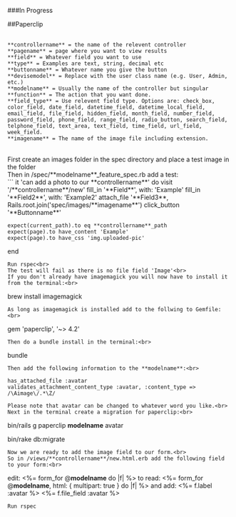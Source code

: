 ###In Progress

##Paperclip<br>
<br>
```
**controllername** = the name of the relevent controller
**pagename** = page where you want to view results
**field** = Whatever field you want to use
**type** = Examples are text, string, decimal etc
**buttonname** = Whatever name you give the button
**devisemodel** = Replace with the user class name (e.g. User, Admin, etc.)
**modelname** = Usually the name of the controller but singular
**function** = The action that you want done.
**field_type** = Use relevent field type. Options are: check_box, color_field, date_field, datetime_field, datetime_local_field, email_field, file_field, hidden_field, month_field, number_field, password_field, phone_field, range_field, radio_button, search_field, telphone_field, text_area, text_field, time_field, url_field, week_field.
**imagename** = The name of the image file including extension.
```
<br>
First create an images folder in the spec directory and place a test image in the folder<br>
Then in /spec/**modelname**_feature_spec.rb add a test:<br>
```
it 'can add a photo to our **controllername**' do
	visit '/**controllername**/new'
	fill_in '**Field**', with: 'Example'
	fill_in '**Field2**', with: 'Example2'
	attach_file '**Field3**, Rails.root.join('spec/images/**imagename**')
	click_button '**Buttonname**'

	expect(current_path).to eq **controllername**_path
	expect(page).to have_content 'Example'
	expect(page).to have_css 'img.uploaded-pic'
end
```
Run rspec<br>
The test will fail as there is no file field 'Image'<br>
If you don't already have imagemagick you will now have to install it from the terminal:<br>
```
brew install imagemagick
```
As long as imagemagick is installed add to the follwing to Gemfile:<br>
```
gem 'paperclip', '~> 4.2'
```
Then do a bundle install in the terminal:<br>
```
bundle
```
Then add the following information to the **modelname**:<br>
```
	has_attached_file :avatar
 	validates_attachment_content_type :avatar, :content_type => /\Aimage\/.*\Z/
```
Please note that avatar can be changed to whatever word you like.<br>
Next in the terminal create a migration for paperclip:<br>
```
bin/rails g paperclip **modelname** avatar

bin/rake db:migrate
```
Now we are ready to add the image field to our form.<br>
So in /views/**controllername**/new.html.erb add the following field to your form:<br>
```
edit: <%= form_for @**modelname** do |f| %>
to read: <%= form_for @**modelname**, html: { multipart: true } do |f| %>
and add:	<%= f.label :avatar %>
			<%= f.file_field :avatar %> 
```
Run rspec
